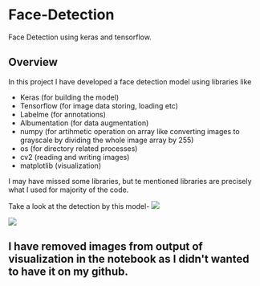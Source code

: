 # Face-Detection
Face Detection using keras and tensorflow.

## Overview

In this project I have developed a face detection model using libraries like 
* Keras (for building the model)
* Tensorflow  (for image data storing, loading etc)
* Labelme (for annotations)
* Albumentation (for data augmentation)
* numpy (for artihmetic operation on array like converting images to grayscale by dividing the whole image array by 255)
* os (for directory related processes)
* cv2 (reading and writing images)
* matplotlib (visualization)

I may have missed some libraries, but te mentioned libraries are precisely what I used for majority of the code.


Take a look at the detection by this model-
![](https://github.com/Lak2k1/Face-Detection/blob/main/1.gif)


![](https://github.com/Lak2k1/Face-Detection/blob/main/2.gif)

## I have removed images from output of visualization in the notebook as I didn't wanted to have it on my github.
